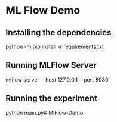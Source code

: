 # ML Flow Demo

## Installing the dependencies
python -m pip install -r requirements.txt

## Running MLFlow Server
mlflow server --host 127.0.0.1 --port 8080

## Running the experiment
python main.py#   M l F l o w - D e m o  
 
